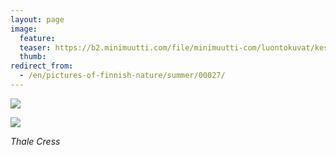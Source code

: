 ```yaml
---
layout: page
image:
  feature:
  teaser: https://b2.minimuutti.com/file/minimuutti-com/luontokuvat/kes%C3%A4/9/DS35130-245px.jpg
  thumb:
redirect_from:
  - /en/pictures-of-finnish-nature/summer/00027/
---
```


[![](https://b2.minimuutti.com/file/minimuutti-com/luontokuvat/kes%C3%A4/9/DS35129-800px.jpg)](https://dl.dropboxusercontent.com/sh/ea1wtnz7z734o12/AABZdJ5X-FswXhWhKDkeiMlga/luontokuvat/kes%C3%A4/9/DS35129.jpg)

[![](https://b2.minimuutti.com/file/minimuutti-com/luontokuvat/kes%C3%A4/9/DS35130-800px.jpg)](https://dl.dropboxusercontent.com/sh/ea1wtnz7z734o12/AAD0qg75nYWJuB0zSmrCqbVea/luontokuvat/kes%C3%A4/9/DS35130.jpg)

*Thale Cress*
